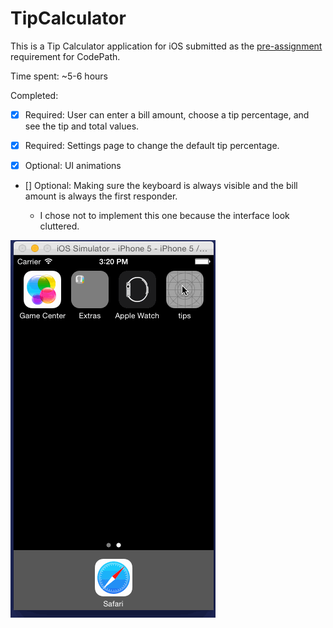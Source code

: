 # TipCalculator

This is a Tip Calculator application for iOS submitted as the [pre-assignment](https://gist.github.com/timothy1ee/7747214) requirement for CodePath.

Time spent: ~5-6 hours


Completed:

* [x] Required: User can enter a bill amount, choose a tip percentage, and see the tip and total values.
* [x] Required: Settings page to change the default tip percentage.
* [x] Optional: UI animations


*
  [] Optional: Making sure the keyboard is always visible and the bill amount is always the first responder.

  * I chose not to implement this one because the interface look cluttered.



![Video Walkthrough](demo.gif)


